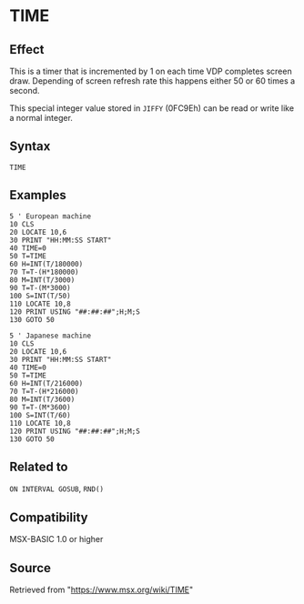 # TIME

## Effect

This is a timer that is incremented by 1 on each time VDP completes screen draw. Depending of screen refresh rate this happens either 50 or 60 times a second.

This special integer value stored in `JIFFY` (0FC9Eh) can be read or write like a normal integer.

## Syntax

`TIME`

## Examples

```basic
5 ' European machine
10 CLS
20 LOCATE 10,6
30 PRINT "HH:MM:SS START"
40 TIME=0
50 T=TIME
60 H=INT(T/180000)
70 T=T-(H*180000)
80 M=INT(T/3000)
90 T=T-(M*3000)
100 S=INT(T/50)
110 LOCATE 10,8
120 PRINT USING "##:##:##";H;M;S
130 GOTO 50
```

```basic
5 ' Japanese machine
10 CLS
20 LOCATE 10,6
30 PRINT "HH:MM:SS START"
40 TIME=0
50 T=TIME
60 H=INT(T/216000)
70 T=T-(H*216000)
80 M=INT(T/3600)
90 T=T-(M*3600)
100 S=INT(T/60)
110 LOCATE 10,8
120 PRINT USING "##:##:##";H;M;S
130 GOTO 50
```

## Related to

`ON INTERVAL GOSUB`, `RND()`

## Compatibility

MSX-BASIC 1.0 or higher

## Source

Retrieved from "https://www.msx.org/wiki/TIME"

